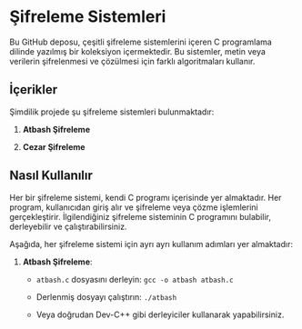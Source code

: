 # Şifreleme Sistemleri

Bu GitHub deposu, çeşitli şifreleme sistemlerini içeren C programlama dilinde yazılmış bir koleksiyon içermektedir. Bu sistemler, metin veya verilerin şifrelenmesi ve çözülmesi için farklı algoritmaları kullanır.

## İçerikler

Şimdilik projede şu şifreleme sistemleri bulunmaktadır:

1. **Atbash Şifreleme**

2. **Cezar Şifreleme**

## Nasıl Kullanılır

Her bir şifreleme sistemi, kendi C programı içerisinde yer almaktadır. Her program, kullanıcıdan giriş alır ve şifreleme veya çözme işlemlerini gerçekleştirir. İlgilendiğiniz şifreleme sisteminin C programını bulabilir, derleyebilir ve çalıştırabilirsiniz.

Aşağıda, her şifreleme sistemi için ayrı ayrı kullanım adımları yer almaktadır:

1. **Atbash Şifreleme**:

   - `atbash.c` dosyasını derleyin: `gcc -o atbash atbash.c`
   - Derlenmiş dosyayı çalıştırın: `./atbash`
   
   
   -  Veya doğrudan Dev-C++ gibi derleyiciler kullanarak yapabilirsiniz.



